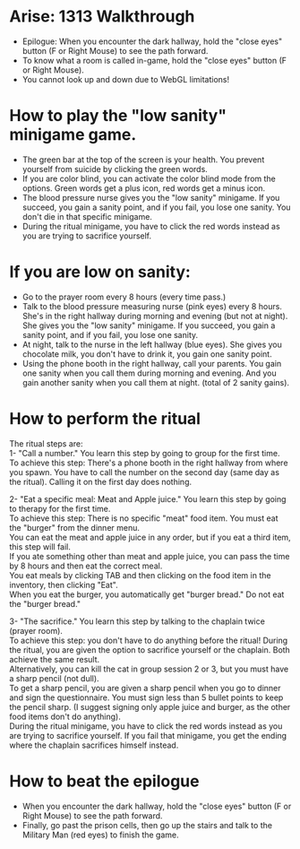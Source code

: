 # Arise: 1313 Walkthrough  
- Epilogue: When you encounter the dark hallway, hold the "close eyes" button (F or Right Mouse) to see the path forward.  
- To know what a room is called in-game, hold the "close eyes" button (F or Right Mouse).  
- You cannot look up and down due to WebGL limitations!  

# How to play the "low sanity" minigame game.  
- The green bar at the top of the screen is your health. You prevent yourself from suicide by clicking the green words.  
- If you are color blind, you can activate the color blind mode from the options. Green words get a plus icon, red words get a minus icon.  
- The blood pressure nurse gives you the "low sanity" minigame. If you succeed, you gain a sanity point, and if you fail, you lose one sanity. You don't die in that specific minigame.  
- During the ritual minigame, you have to click the red words instead as you are trying to sacrifice yourself.  

# If you are low on sanity:  
- Go to the prayer room every 8 hours (every time pass.)  
- Talk to the blood pressure measuring nurse (pink eyes) every 8 hours. She's in the right hallway during morning and evening (but not at night). She gives you the "low sanity" minigame. If you succeed, you gain a sanity point, and if you fail, you lose one sanity.  
- At night, talk to the nurse in the left hallway (blue eyes). She gives you chocolate milk, you don't have to drink it, you gain one sanity point.  
- Using the phone booth in the right hallway, call your parents. You gain one sanity when you call them during morning and evening. And you gain another sanity when you call them at night. (total of 2 sanity gains).  

# How to perform the ritual  
The ritual steps are:  
1- "Call a number." You learn this step by going to group for the first time.  
To achieve this step: There's a phone booth in the right hallway from where you spawn. You have to call the number on the second day (same day as the ritual). Calling it on the first day does nothing.  

2- "Eat a specific meal: Meat and Apple juice." You learn this step by going to therapy for the first time.  
To achieve this step: There is no specific "meat" food item. You must eat the "burger" from the dinner menu.  
You can eat the meat and apple juice in any order, but if you eat a third item, this step will fail.  
If you ate something other than meat and apple juice, you can pass the time by 8 hours and then eat the correct meal.  
You eat meals by clicking TAB and then clicking on the food item in the inventory, then clicking "Eat".  
When you eat the burger, you automatically get "burger bread." Do not eat the "burger bread."

3- "The sacrifice." You learn this step by talking to the chaplain twice (prayer room).  
To achieve this step: you don't have to do anything before the ritual! During the ritual, you are given the option to sacrifice yourself or the chaplain. Both achieve the same result.  
Alternatively, you can kill the cat in group session 2 or 3, but you must have a sharp pencil (not dull).  
To get a sharp pencil, you are given a sharp pencil when you go to dinner and sign the questionnaire. You must sign less than 5 bullet points to keep the pencil sharp. (I suggest signing only apple juice and burger, as the other food items don't do anything).  
During the ritual minigame, you have to click the red words instead as you are trying to sacrifice yourself. If you fail that minigame, you get the ending where the chaplain sacrifices himself instead.  

# How to beat the epilogue  
- When you encounter the dark hallway, hold the "close eyes" button (F or Right Mouse) to see the path forward.  
- Finally, go past the prison cells, then go up the stairs and talk to the Military Man (red eyes) to finish the game.  